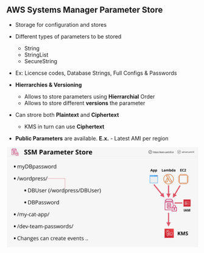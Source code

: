 ## AWS Systems Manager Parameter Store
- Storage for configuration and stores
- Different types of parameters to be stored
    - String
    - StringList
    - SecureString
- Ex: Licencse codes, Database Strings, Full Configs & Passwords
- **Hierrarchies & Versioning**
    - Allows to store parameters using **Hierrarchial** Order
    - Allows to store different **versions** the parameter
- Can strore both **Plaintext** and **Ciphertext**
    - KMS in turn can use **Ciphertext** 

- **Public Parameters** are available. **E.x.** -  Latest AMI per region

![parameter-store](parameter-store.png)